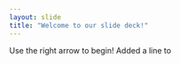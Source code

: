 ```yaml
---
layout: slide
title: "Welcome to our slide deck!"
---
```


Use the right arrow to begin!
Added a line to
